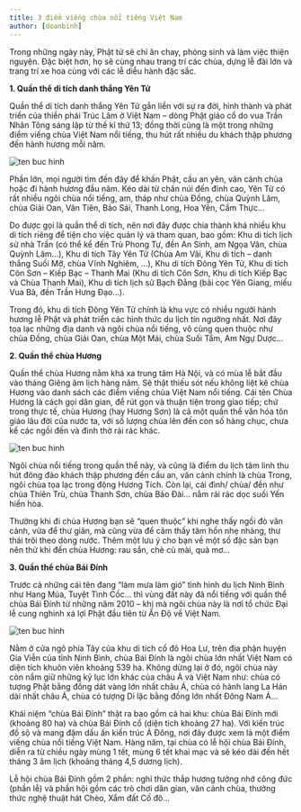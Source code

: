 ```yaml
---
title: 3 điểm viếng chùa nổi tiếng Việt Nam
author: [doanbinh]
---
```


Trong những ngày này, Phật tử sẽ chỉ ăn chay, phóng sinh và làm việc thiện nguyện. Đặc biệt hơn, họ sẽ cùng nhau trang trí các chùa, dựng lễ đài lớn và trang trí xe hoa cùng với các lễ diễu hành đặc sắc. 

**1. Quần thể di tích danh thắng Yên Tử**

Quần thể di tích danh thắng Yên Tử gắn liền với sự ra đời, hình thành và phát triển của thiền phái Trúc Lâm ở Việt Nam – dòng Phật giáo cổ do vua Trần Nhân Tông sáng lập từ thế kỉ thứ 13; đồng thời cũng là một trong những điểm viếng chùa Việt Nam nổi tiếng, thu hút rất nhiều du khách thập phương đến hành hương mỗi năm.

![ten buc hinh](https://blog.traveloka.com/source/uploads/sites/9/2018/05/diem-vieng-chua-viet-nam-1.jpg "ten buc hinh")

Phần lớn, mọi người tìm đến đây để khấn Phật, cầu an yên, vãn cảnh chùa hoặc đi hành hương đầu năm. Kéo dài từ chân núi đến đỉnh cao, Yên Tử có rất nhiều ngôi chùa nổi tiếng, am, tháp như chùa Đồng, chùa Quỳnh Lâm, chùa Giải Oan, Vân Tiên, Bảo Sái, Thanh Long, Hoa Yên, Cầm Thực…

Do được gọi là quần thể di tích, nên nơi đây được chia thành khá nhiều khu di tích riêng để tiện cho việc quản lý và tham quan, bao gồm: Khu di tích lịch sử nhà Trần (có thể kể đến Trù Phong Tự, đền An Sinh, am Ngọa Vân, chùa Quỳnh Lâm…), Khu di tích Tây Yên Tử (Chùa Am Vãi, Khu di tích – danh thắng Suối Mỡ, chùa Vĩnh Nghiêm, …), Khu di tích Đông Yên Tử, Khu di tích Côn Sơn – Kiếp Bạc – Thanh Mai (Khu di tích Côn Sơn, Khu di tích Kiếp Bạc và Chùa Thanh Mai), Khu di tích lịch sử Bạch Đằng (bãi cọc Yên Giang, miếu Vua Bà, đền Trần Hưng Đạo…).

Trong đó, khu di tích Đông Yên Tử chính là khu vực có nhiều người hành hương lễ Phật và phát triển các hình thức du lịch tín ngưỡng nhất. Nơi đây tọa lạc những địa danh và ngôi chùa nổi tiếng, vô cùng quen thuộc như chùa Đồng, chùa Giải Oan, chùa Một Mái, chùa Suối Tắm, Am Ngự Dược…

**2. Quần thể chùa Hương**

Quần thể chùa Hương nằm khá xa trung tâm Hà Nội, và có mùa lễ bắt đầu vào tháng Giêng âm lịch hàng năm. Sẽ thật thiếu sót nếu không liệt kê chùa Hương vào danh sách các điểm viếng chùa Việt Nam nổi tiếng. Cái tên Chùa Hương là cách gọi dân gian, để rút gọn và thuận tiện trong giao tiếp; chứ trong thực tế, chùa Hương (hay Hương Sơn) là cả một quần thể văn hóa tôn giáo lâu đời của nước ta, với số lượng chùa lên đến con số hàng chục, chưa kể các ngồi đền và đình thờ rải rác khác.

![ten buc hinh](https://blog.traveloka.com/source/uploads/sites/9/2018/05/diem-vieng-chua-viet-nam-6.jpg "ten buc hinh")

Ngôi chùa nổi tiếng trong quần thể này, và cũng là điểm du lịch tâm linh thu hút đông đảo khách thập phương đến cầu an, vãn cảnh chính là chùa Trong, ngôi chùa tọa lạc trong động Hương Tích. Còn lại, cái đình/ chùa/ đền như chùa Thiên Trù, chùa Thanh Sơn, chùa Bảo Đài… nằm rải rác dọc suối Yến hiền hòa.

Thường khi đi chùa Hương bạn sẽ  “quen thuộc” khi nghe thấy ngồi đò vãn cảnh, vừa để thư giãn, mà cũng vừa để cảm thấy tâm hồn nhẹ nhàng, thư thái trôi theo dòng nước. Thêm một lưu ý cho bạn về một số đặc sản bạn nên thử khi đến chùa Hương: rau sắn, chè củ mài, quả mơ…

**3. Quần thể chùa Bái Đính**

Trước cả những cái tên đang “làm mưa làm gió” tình hình du lịch Ninh Bình như Hang Múa, Tuyệt Tình Cốc… thì vùng đất này đã nổi tiếng với quần thể chùa Bái Đính từ những năm 2010 – khi mà ngôi chùa này là nơi tổ chức Đại lễ cung nghinh xá lợi Phật đầu tiên từ Ấn Độ về Việt Nam.

![ten buc hinh](https://blog.traveloka.com/source/uploads/sites/9/2018/05/diem-vieng-chua-viet-nam-10.jpg "ten buc hinh")

Nằm ở cửa ngõ phía Tây của khu di tích cố đô Hoa Lư, trên địa phận huyện Gia Viễn của tỉnh Ninh Bình, chùa Bái Đính là ngôi chùa lớn nhất Việt Nam có diện tích khuôn viên khoảng 539 ha. Không dừng lại ở đó, ngôi chùa này còn nắm giữ những kỷ lục lớn khác của châu Á và Việt Nam như: chùa có tượng Phật bằng đồng dát vàng lớn nhất châu Á, chùa có hành lang La Hán dài nhất châu Á, chùa có tượng Di lặc bằng đồng lớn nhất Đông Nam Á…

Khái niệm “chùa Bái Đính” thật ra bao gồm cả hai khu: chùa Bái Đính mới (khoảng 80 ha) và chùa Bái Đính cổ (diện tích khoảng 27 ha). Với kiến trúc đồ sộ và mang đậm dấu ấn kiến trúc Á Đông, nơi đây được xem là một điểm viếng chùa nổi tiếng Việt Nam. Hàng năm, tại chùa có lễ hội chùa Bái Đính, diễn ra từ chiều ngày mùng 1 tết, mùng 6 tết khai mạc và sẽ kéo dài đến hết tháng 3 âm lịch (khoảng tháng 4,5 dương lịch).

Lễ hội chùa Bái Đính gồm 2 phần: nghi thức thắp hương tưởng nhớ công đức (phần lễ) và phần hội gồm các trò chơi dân gian, vãn cảnh chùa, thưởng thức nghệ thuật hát Chèo, Xẩm đất Cố đô…






